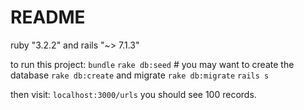 # README

ruby "3.2.2" and rails "~> 7.1.3"

to run this project:
`bundle`
`rake db:seed` # you may want to create the database `rake db:create` and migrate `rake db:migrate`
`rails s`

then visit:
`localhost:3000/urls` you should see 100 records.